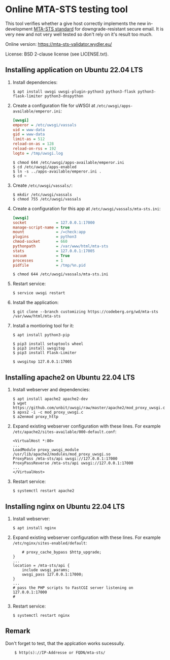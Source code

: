 # Online MTA-STS testing tool

This tool verifies whether a give host correctly implements the new in-development <a href="https://github.com/mrisher/smtp-sts">MTA-STS standard</a> for downgrade-resistant secure email. It is very new and not very well tested so don't rely on it's result too much.

Online version: https://mta-sts-validator.wydler.eu/

License: BSD 2-clause license (see LICENSE.txt).

## Installing application on Ubuntu 22.04 LTS

 1. Install dependencies:

        $ apt install uwsgi uwsgi-plugin-python3 python3-flask python3-flask-limiter python3-dnspython

 2. Create a configuration file for uWSGI at `/etc/uwsgi/apps-available/emperor.ini`:

    ```ini
    [uwsgi]
	emperor = /etc/uwsgi/vassals
	uid = www-data
	gid = www-data
	limit-as = 512
	reload-on-as = 128
	reload-on-rss = 192
	logto = /tmp/uwsgi.log
    ```
        $ chmod 644 /etc/uwsgi/apps-available/emperor.ini
        $ cd /etc/uwsgi/apps-enabled
        $ ln -s ../apps-available/emperor.ini .
        $ cd ~
	
 3. Create `/etc/uwsgi/vassals/`:
 
        $ mkdir /etc/uwsgi/vassals
        $ chmod 755 /etc/uwsgi/vassals
	
 4. Create a configuration for this app at `/etc/uwsgi/vassals/mta-sts.ini`:

    ```ini
	[uwsgi]
	socket             = 127.0.0.1:17000
	manage-script-name = true
	mount              = /=check:app
	plugins            = python3
	chmod-socket       = 660
	pythonpath         = /var/www/html/mta-sts
	stats              = 127.0.0.1:17005
	vacuum             = True
	processes          = 1
	pidfile            = /tmp/%n.pid
    ```
        $ chmod 644 /etc/uwsgi/vassals/mta-sts.ini

 5. Restart service:
 
        $ service uwsgi restart		

 6. Install the application:
	
        $ git clone --branch customizing https://codeberg.org/wd/mta-sts /var/www/html/mta-sts
		

 7. Install a montioring tool for it:
	
        $ apt install python3-pip
		
        $ pip3 install setuptools wheel
        $ pip3 install uwsgitop
        $ pip3 install Flask-Limiter

        $ uwsgitop 127.0.0.1:17005

		
## Installing apache2 on Ubuntu 22.04 LTS

 1. Install webserver and dependencies:

        $ apt install apache2 apache2-dev
        $ wget https://github.com/unbit/uwsgi/raw/master/apache2/mod_proxy_uwsgi.c
        $ apxs2 -i -c mod_proxy_uwsgi.c
        $ a2enmod proxy_http

 2. Expand existing webserver configuration with these lines. For example `/etc/apache2/sites-available/000-default.conf`:

    ```apache2
	<VirtualHost *:80>
	...
    LoadModule proxy_uwsgi_module /usr/lib/apache2/modules/mod_proxy_uwsgi.so
	ProxyPass /mta-sts/api uwsgi://127.0.0.1:17000
	ProxyPassReverse /mta-sts/api uwsgi://127.0.0.1:17000
	...
	</VirtualHost>
    ```

 3. Restart service:
 
        $ systemctl restart apache2


## Installing nginx on Ubuntu 22.04 LTS

 1. Install webserver:

        $ apt install nginx

 2. Expand existing webserver configuration with these lines. For example `/etc/nginx/sites-enabled/default`:

    ```nginx
		# proxy_cache_bypass $http_upgrade;
	}
	...
	location = /mta-sts/api {
		include uwsgi_params;
		uwsgi_pass 127.0.0.1:17000;
	}
	...
	# pass the PHP scripts to FastCGI server listening on 127.0.0.1:17000
	#
    ```
 3. Restart service:
 
        $ systemctl restart nginx
		

## Remark
  Don't forget to test, that the applcation works sucessully.
        
		$ http(s)://IP-Addresse or FQDN/mta-sts/